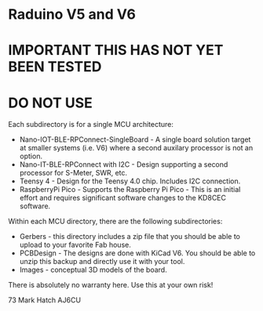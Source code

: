 # Raduino V5 and V6
# IMPORTANT THIS HAS NOT YET BEEN TESTED
# DO NOT USE
 
Each subdirectory is for a single MCU architecture:

- Nano-IOT-BLE-RPConnect-SingleBoard - A single board solution target at smaller systems (i.e. V6) where a second auxilary processor is not an option.
- Nano-IT-BLE-RPConnect with I2C - Design supporting a second processor for S-Meter, SWR, etc.
- Teensy 4 - Design for the Teensy 4.0 chip. Includes I2C connection.
- RaspberryPi Pico - Supports the Raspberry Pi Pico - This is an initial effort and requires significant software changes to the KD8CEC software.


Within each MCU directory, there are the following subdirectories:


- Gerbers - this directory includes a zip file that you should be able to upload to
            your favorite Fab house.
- PCBDesign - The designs are done with KiCad V6. You should be able to unzip this backup and directly use it with your tool.
- Images - conceptual 3D models of the board.

There is absolutely no warranty here. Use this at your own risk!


73
Mark Hatch
AJ6CU

